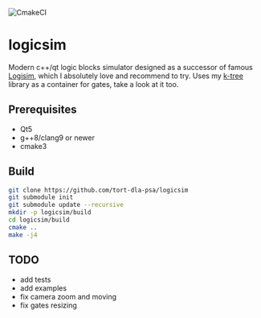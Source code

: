 ![CmakeCI](https://github.com/tort-dla-psa/logicsim/workflows/CmakeCI/badge.svg?branch=master&event=push)

# logicsim
Modern c++/qt logic blocks simulator designed as a successor of famous [Logisim](http://www.cburch.com/logisim/), which I absolutely love and recommend to try.
Uses my [k-tree](https://github.com/tort-dla-psa/k_tree) library as a container for gates, take a look at it too.

## Prerequisites
* Qt5
* g++8/clang9 or newer
* cmake3

## Build
```bash
git clone https://github.com/tort-dla-psa/logicsim
git submodule init
git submodule update --recursive
mkdir -p logicsim/build
cd logicsim/build
cmake ..
make -j4
```

## TODO
* add tests 
* add examples
* fix camera zoom and moving
* fix gates resizing
